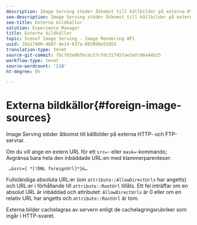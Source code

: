 ```yaml
---
description: Image Serving stöder åtkomst till källbilder på externa HTTP- och FTP-servrar.
seo-description: Image Serving stöder åtkomst till källbilder på externa HTTP- och FTP-servrar.
seo-title: Externa bildkällor
solution: Experience Manager
title: Externa bildkällor
topic: Scene7 Image Serving - Image Rendering API
uuid: 28a17400-4807-4e14-937a-80309be53d55
translation-type: tm+mt
source-git-commit: 7bc7b3a86fbcdc57cfdc31745fae3afc06e44b15
workflow-type: tm+mt
source-wordcount: '118'
ht-degree: 0%

---
```



# Externa bildkällor{#foreign-image-sources}

Image Serving stöder åtkomst till källbilder på externa HTTP- och FTP-servrar.

Om du vill ange en extern URL för ett `src=`- eller `mask=`-kommando; Avgränsa bara hela den inbäddade URL:en med klammerparenteser:

` …&src={ *[!DNL foreignUrl]*}&…`

Fullständiga absoluta URL:er (om `attribute::AllowDirectUrls` har angetts) och URL:er i förhållande till `attribute::RootUrl` tillåts. Ett fel inträffar om en absolut URL är inbäddad och attributet: `AllowDirectUrls` är 0 eller om en relativ URL har angetts och `attribute::RootUrl` är tom.

Externa bilder cachelagras av servern enligt de cachelagringsrubriker som ingår i HTTP-svaret.
